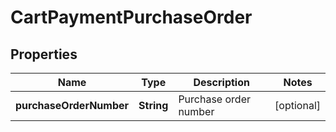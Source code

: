 

# CartPaymentPurchaseOrder


## Properties

| Name | Type | Description | Notes |
|------------ | ------------- | ------------- | -------------|
|**purchaseOrderNumber** | **String** | Purchase order number |  [optional] |



